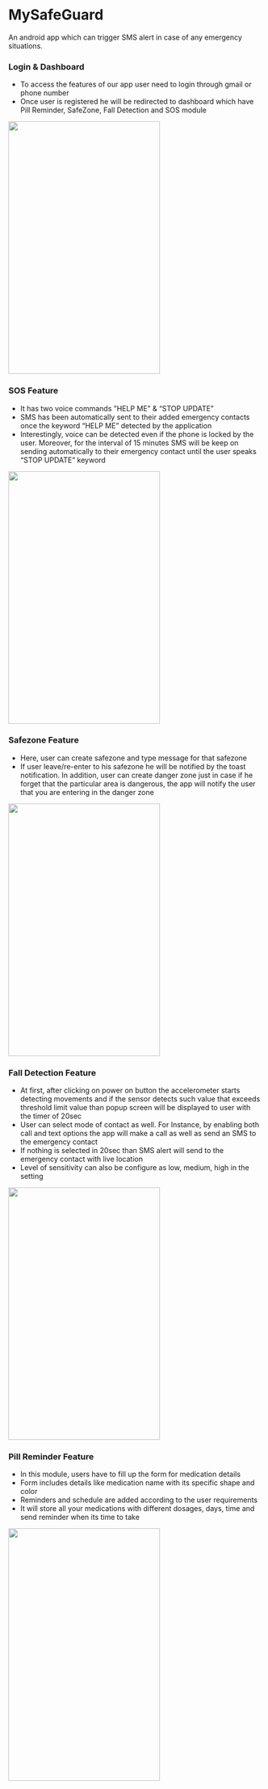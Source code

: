 # MySafeGuard
An android app which can trigger SMS alert in case of any emergency situations.

### Login & Dashboard

- To access the features of our app user need to login through gmail or phone number
- Once user is registered he will be redirected to dashboard which have Pill Reminder, SafeZone, Fall Detection and SOS module

<img src="gifs/login.gif" width="300" height="500"> 

### SOS Feature

- It has two voice commands ”HELP ME” & “STOP UPDATE”
- SMS has been automatically sent to their added emergency contacts once the keyword “HELP ME” detected by the application
- Interestingly, voice can be detected even if the phone is locked by the user. Moreover, for the interval of 15 minutes SMS will be keep on sending automatically to their emergency contact until the user speaks “STOP UPDATE” keyword

<img src="gifs/login.gif" width="300" height="500"> 

### Safezone Feature

- Here, user can create safezone and type message for that safezone
- If user leave/re-enter to his safezone he will be notified by the toast notification. In addition, user can create danger zone just in case if he forget that the particular area is dangerous, the app will notify the user that you are entering in the danger zone

<img src="gifs/safezone.gif" width="300" height="500">

### Fall Detection Feature

- At first, after clicking on power on button the accelerometer starts detecting movements and if the sensor detects such value that exceeds threshold limit value than popup screen will be displayed to user with the timer of 20sec
- User can select mode of contact as well. For Instance, by enabling both call and text options the app will make a call as well as send an SMS to the emergency contact
- If nothing is selected in 20sec than SMS alert will send to the emergency contact with live location
- Level of sensitivity can also be configure as low, medium, high in the setting

<img src="gifs/falldetection.gif" width="300" height="500">

### Pill Reminder Feature

- In this module, users have to fill up the form for medication details
- Form includes details like medication name with its specific shape and color
- Reminders and schedule are added according to the user requirements
- It will store all your medications with different dosages, days, time and send reminder when its time to take

<img src="gifs/pill.gif" width="300" height="500">


